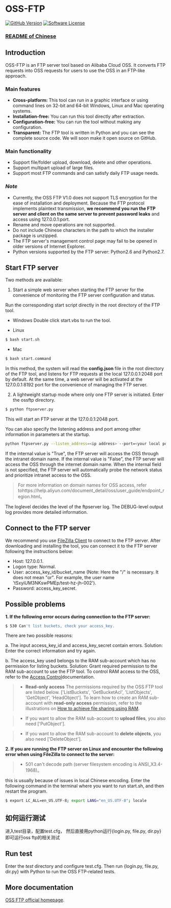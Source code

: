 ﻿# OSS-FTP

[![GitHub Version](https://badge.fury.io/gh/aliyun%2Foss-ftp.svg)](https://badge.fury.io/gh/aliyun%2Foss-ftp)
[![Software License](https://img.shields.io/badge/license-MIT-brightgreen.svg)](LICENSE)

### [README of Chinese](https://github.com/aliyun/oss-ftp/blob/master/README.md)

## Introduction
OSS-FTP is an FTP server tool based on Alibaba Cloud OSS. It converts FTP requests into OSS requests for users to use the OSS in an FTP-like approach.

### Main features

- **Cross-platform:** This tool can run in a graphic interface or using command lines on 32-bit and 64-bit Windows, Linux and Mac operating systems.
- **Installation-free:** You can run this tool directly after extraction.
- **Configuration-free:** You can run the tool without making any configuration.
- **Transparent:** The FTP tool is written in Python and you can see the complete source code. We will soon make it open source on GitHub.

### Main functionality

- Support file/folder upload, download, delete and other operations.
- Support multipart upload of large files.
- Support most FTP commands and can satisfy daily FTP usage needs.

### *Note*
- Currently, the OSS FTP V1.0 does not support TLS encryption for the ease of installation and deployment. Because the FTP protocol implements plaintext transmission, **we recommend you run the FTP server and client on the same server to prevent password leaks** and access using 127.0.0.1:port.
- Rename and move operations are not supported. 
- Do not include Chinese characters in the path to which the installer package is unzipped.
- The FTP server's management control page may fail to be opened in older versions of Internet Explorer.
- Python versions supported by the FTP server:  Python2.6 and Python2.7.

## Start FTP server

Two methods are available:

1. Start a simple web server when starting the FTP server for the convenience of monitoring the FTP server configuration and status. 

Run the corresponding start script directly in the root directory of the FTP tool.

- Windows
Double click start.vbs to run the tool.

- Linux
```bash
$ bash start.sh
```

- Mac
```bash
$ bash start.command
```

In this method, the system will read the **config.json** file in the root directory of the FTP tool, and listens for FTP requests at the local 127.0.0.1:2048 port by default. At the same time, a web server will be activated at the 127.0.0.1:8192 port for the convenience of managing the FTP server.


2. A lightweight startup mode where only one FTP server is initiated.
Enter the ossftp directory.

```bash
$ python ftpserver.py
```
This will start an FTP server at the 127.0.0.1:2048 port. 

You can also specify the listening address and port among other information in parameters at the startup.
```bash
python ftpserver.py --listen_address=<ip address> --port=<your local port> --internal=<True/False> --loglevel=<DEBUG/INFO>
```
If the internal value is "True", the FTP server will access the OSS through the intranet domain name.
If the internal value is "False", the FTP server will access the OSS through the internet domain name.
When the internal field is not specified, the FTP server will automatically probe the network status and prioritize intranet access to the OSS.

> For more information on domain names for OSS access, refer tohttps://help.aliyun.com/document_detail/oss/user_guide/endpoint_region.html。

The loglevel decides the level of the ftpserver log. The DEBUG-level output log provides more detailed information.

## Connect to the FTP server
We recommend you use [FileZilla Client]((https://filezilla-project.org/)) to connect to the FTP server. After downloading and installing the tool, you can connect it to the FTP server following the instructions below: 

- Host:  127.0.0.1.
- Logon type:  Normal. 
- User: access_key_id/bucket_name (Note: Here the "/" is necessary. It does not mean "or". For example, the user name 'tSxyiUM3NKswPMEp/test-hz-jh-002'). 
- Password: access_key_secret. 

## Possible problems

**1. If the following error occurs during connection to the FTP server:**

```bash
$ 530 Can't list buckets, check your access_key. 
```

There are two possible reasons: 

a. The input access_key_id and access_key_secret contain errors. 
Solution: Enter the correct information and try again. 

b. The access_key used belongs to the RAM sub-account which has no permission for listing buckets. 
Solution:  Grant required permission to the RAM sub-account to use the FTP tool. To control RAM access to the OSS, refer to the [Access Control](https://www.aliyun.com/product/ram/)documentation. 

> - **Read-only access** The permissions required by the OSS FTP tool are listed below. 
 ['ListBuckets', 'GetBucketAcl', 'ListObjects', 'GetObject', 'HeadObject'].
>  To learn how to create an RAM sub-account with **read-only access** permission, refer to the illustrations on [How to achieve file sharing using RAM](https://help.aliyun.com/document_detail/oss/utilities/ossftp/build-file-share-by-ram.html). 

> - If you want to allow the RAM sub-account to **upload files**, you also need ['PutObject'].

> - If you want to allow the RAM sub-account to **delete objects**, you also need ['DeleteObject']. 

**2. If you are running the FTP server on Linux and encounter the following error when using FileZilla to connect to the server:**

> - 501 can't decode path (server filesystem encoding is ANSI_X3.4-1968)。

this is usually because of issues in local Chinese encoding.
Enter the following command in the terminal where you want to run start.sh, and then restart the program.

```bash
$ export LC_ALL=en_US.UTF-8; export LANG="en_US.UTF-8"; locale
```
## 如何运行测试
进入test目录，配置test.cfg， 然后直接用python运行{login.py, file.py, dir.py}即可运行oss ftp的相关测试


## Run test
Enter the *test* directory and configure test.cfg. Then run {login.py, file.py, dir.py} with Python to run the OSS FTP-related tests.

## More documentation
[OSS FTP official homepage](https://help.aliyun.com/document_detail/oss/utilities/ossftp/install.html).
